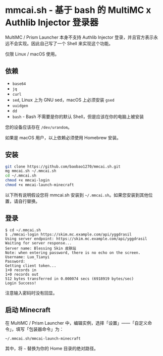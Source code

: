 # mmcai.sh - 基于 bash 的 MultiMC x Authlib Injector 登录器

MultiMC / Prism Launcher 本身不支持 Authlib Injector 登录，并且官方表示永远不会实现。因此自己写了一个 Shell 来实现这个功能。

仅限 Linux / macOS 使用。

## 依赖
 - `base64`
 - `jq`
 - `curl`
 - `sed`, Linux 上为 GNU sed，macOS 上必须安装 `gsed`
 - `uuidgen`
 - `dd`
 - `bash` - Bash 不需要是你的默认 Shell，但是应该在你的电脑上被安装

您的设备应该存在 `/dev/urandom`。

如果是 macOS 用户，以上依赖必须使用 Homebrew 安装。

## 安装

```bash
git clone https://github.com/baobao1270/mmcai.sh.git
mg mmcai.sh ~/.mmcai.sh
cd ~/.mmcai.sh
chmod +x mmcai-login
chmod +x mmcai-launch-minecraft
```

以下所有说明假设您将 mmcai.sh 安装到 `~/.mmcai.sh`。如果您安装到其他位置，请自行替换。

## 登录
```
$ cd ~/.mmcai.sh
$ ./mmcai-login https://skim.mc.example.com/api/yggdrasil
Using server endpoint: https://skim.mc.example.com/api/yggdrasil
Waiting for server response...
Server name: Blessing Skin 皮肤站
Note: when entering password, there is no echo on the screen.
Username: Luo_Tianyi
Password:
Getting client token...
1+0 records in
1+0 records out
512 bytes transferred in 0.000074 secs (6918919 bytes/sec)
Login Success!
```

注意输入密码时没有回显。

## 启动 Minecraft
在 MultiMC / Prism Launcher 中，编辑实例，选择「设置」——「自定义命令」，填写「包装器命令」为：
```
~/.mmcai.sh/mmcai-launch-minecraft
```

其中，将 `~` 替换为你的 Home 目录的绝对路径。
